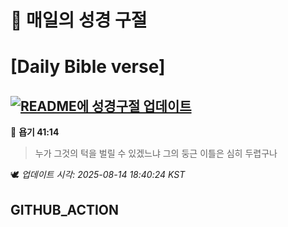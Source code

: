 # 🙏 매일의 성경 구절
# [Daily Bible verse]
## [![README에 성경구절 업데이트](https://github.com/DONGSUKA/first_test/actions/workflows/update-readme-bible.yml/badge.svg)](https://github.com/DONGSUKA/first_test/actions/workflows/update-readme-bible.yml)
<!-- START_BIBLE_VERSE -->
📖 **욥기 41:14**
> 누가 그것의 턱을 벌릴 수 있겠느냐 그의 둥근 이틀은 심히 두렵구나

🕊️ _업데이트 시각: 2025-08-14 18:40:24 KST_
  <!-- END_BIBLE_VERSE -->
## GITHUB_ACTION
